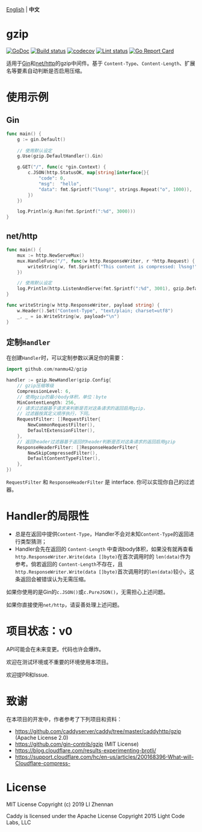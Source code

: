[English]((https://github.com/nanmu42/gzip/blob/master/README.md)) | **中文**

# gzip

[![GoDoc](https://godoc.org/github.com/nanmu42/gzip?status.svg)](https://godoc.org/github.com/nanmu42/gzip)
[![Build status](https://github.com/nanmu42/gzip/workflows/build/badge.svg)](https://github.com/nanmu42/gzip/actions)
[![codecov](https://codecov.io/gh/nanmu42/gzip/branch/master/graph/badge.svg)](https://codecov.io/gh/nanmu42/gzip)
[![Lint status](https://github.com/nanmu42/gzip/workflows/golangci-lint/badge.svg)](https://github.com/nanmu42/gzip/actions)
[![Go Report Card](https://goreportcard.com/badge/github.com/nanmu42/gzip)](https://goreportcard.com/report/github.com/nanmu42/gzip)

适用于[Gin](https://github.com/gin-gonic/gin)和[net/http](https://golang.org/pkg/net/http/)的gzip中间件。基于 `Content-Type`、`Content-Length`、扩展名等要素自动判断是否启用压缩。

# 使用示例

## Gin

```go
func main() {
	g := gin.Default()
	
    // 使用默认设定
	g.Use(gzip.DefaultHandler().Gin)

	g.GET("/", func(c *gin.Context) {
		c.JSON(http.StatusOK, map[string]interface{}{
			"code": 0,
			"msg":  "hello",
			"data": fmt.Sprintf("l%sng!", strings.Repeat("o", 1000)),
		})
	})

	log.Println(g.Run(fmt.Sprintf(":%d", 3000)))
}
```

## net/http

```go
func main() {
	mux := http.NewServeMux()
	mux.HandleFunc("/", func(w http.ResponseWriter, r *http.Request) {
		writeString(w, fmt.Sprintf("This content is compressed: l%sng!", strings.Repeat("o", 1000)))
	})

    // 使用默认设定
	log.Println(http.ListenAndServe(fmt.Sprintf(":%d", 3001), gzip.DefaultHandler().WrapHandler(mux)))
}

func writeString(w http.ResponseWriter, payload string) {
	w.Header().Set("Content-Type", "text/plain; charset=utf8")
	_, _ = io.WriteString(w, payload+"\n")
}
```

## 定制`Handler`

在创建`Handler`时，可以定制参数以满足你的需要：

```go
import github.com/nanmu42/gzip

handler := gzip.NewHandler(gzip.Config{
    // gzip压缩等级
	CompressionLevel: 6,
    // 使用gzip的最小body体积，单位：byte
	MinContentLength: 256,
    // 请求过滤器基于请求来判断是否对这条请求的返回启用gzip，
    // 过滤器按其定义顺序执行，下同。
	RequestFilter: []RequestFilter{
	    NewCommonRequestFilter(),
	    DefaultExtensionFilter(),
	},
    // 返回header过滤器基于返回的header判断是否对这条请求的返回启用gzip
	ResponseHeaderFilter: []ResponseHeaderFilter{
		NewSkipCompressedFilter(),
		DefaultContentTypeFilter(),
	},
})
```

`RequestFilter` 和 `ResponseHeaderFilter` 是 interface.
你可以实现你自己的过滤器。

# Handler的局限性

* 总是在返回中提供`Content-Type`，Handler不会对未知`Content-Type`的返回进行类型猜测；
* Handler会先在返回的 `Content-Length` 中查询body体积，如果没有就再查看`http.ResponseWriter.Write(data []byte)`在首次调用时的 `len(data)`作为参考。倘若返回的 `Content-Length`不存在，且`http.ResponseWriter.Write(data []byte)`首次调用时的`len(data)`较小，这条返回会被错误认为无需压缩。

如果你使用的是Gin的`c.JSON()`或`c.PureJSON()`，无需担心上述问题。

如果你直接使用`net/http`，请妥善处理上述问题。

# 项目状态：v0

API可能会在未来变更。代码也许会爆炸。

欢迎在测试环境或不重要的环境使用本项目。

欢迎提PR和Issue.

# 致谢

在本项目的开发中，作者参考了下列项目和资料：

* https://github.com/caddyserver/caddy/tree/master/caddyhttp/gzip (Apache License 2.0)
* https://github.com/gin-contrib/gzip (MIT License)
* https://blog.cloudflare.com/results-experimenting-brotli/
* https://support.cloudflare.com/hc/en-us/articles/200168396-What-will-Cloudflare-compress-

# License

MIT License
Copyright (c) 2019 LI Zhennan

Caddy is licensed under the Apache License
Copyright 2015 Light Code Labs, LLC